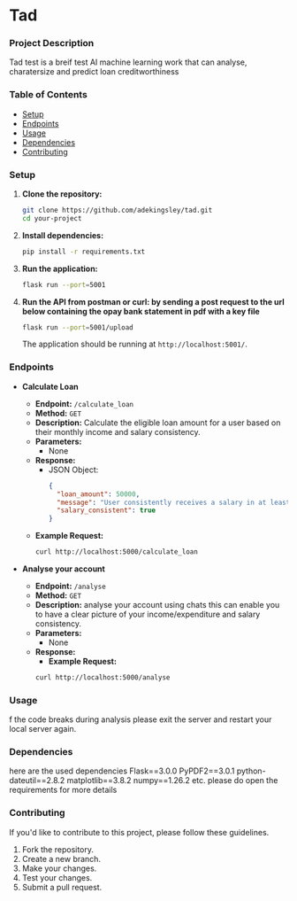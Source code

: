 # Tad

### Project Description

Tad test is a breif test AI machine learning work that can analyse, charatersize and predict loan creditworthiness 

### Table of Contents

- [Setup](#setup)
- [Endpoints](#endpoints)
- [Usage](#usage)
- [Dependencies](#dependencies)
- [Contributing](#contributing)

### Setup

1. **Clone the repository:**

   ```bash
   git clone https://github.com/adekingsley/tad.git
   cd your-project
   ```

2. **Install dependencies:**

   ```bash
   pip install -r requirements.txt
   ```

3. **Run the application:**

   ```bash
   flask run --port=5001
   ```

4. **Run the API from postman or curl: by sending a post request to the url below containing the opay bank statement in pdf with a key file**

   ```bash
   flask run --port=5001/upload
   ```

   The application should be running at `http://localhost:5001/`.

### Endpoints

- **Calculate Loan**

  - **Endpoint:** `/calculate_loan`
  - **Method:** `GET`
  - **Description:** Calculate the eligible loan amount for a user based on their monthly income and salary consistency.
  - **Parameters:**
    - None
  - **Response:**
    - JSON Object:
      ```json
      {
        "loan_amount": 50000,
        "message": "User consistently receives a salary in at least 4 months.",
        "salary_consistent": true
      }
      ```
  - **Example Request:**
    ```bash
    curl http://localhost:5000/calculate_loan
    ```
- **Analyse your account**

  - **Endpoint:** `/analyse`
  - **Method:** `GET`
  - **Description:** analyse your account using chats this can enable you to have a clear picture of your income/expenditure and salary consistency.
  - **Parameters:**
    - None
  - **Response:**
    - **Example Request:**
    ```bash
    curl http://localhost:5000/analyse
    ```

### Usage

f the code breaks during analysis please exit the server and restart your local server again.

### Dependencies

here are the used dependencies 
Flask==3.0.0
PyPDF2==3.0.1
python-dateutil==2.8.2
matplotlib==3.8.2
numpy==1.26.2
etc. please do open the requirements for more details

### Contributing

If you'd like to contribute to this project, please follow these guidelines.

1. Fork the repository.
2. Create a new branch.
3. Make your changes.
4. Test your changes.
5. Submit a pull request.
